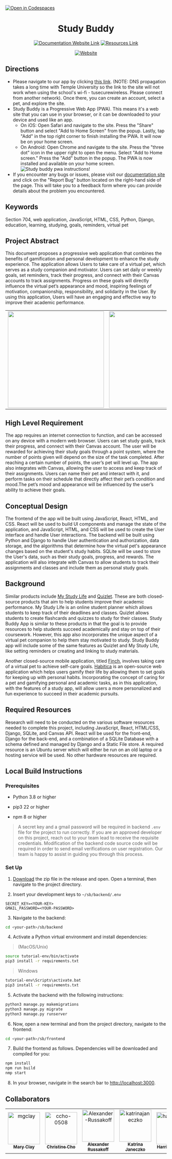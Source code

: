 [![Open in Codespaces](https://classroom.github.com/assets/launch-codespace-f4981d0f882b2a3f0472912d15f9806d57e124e0fc890972558857b51b24a6f9.svg)](https://classroom.github.com/open-in-codespaces?assignment_repo_id=9911786)
<div align="center">

# Study Buddy
[![Documentation Website Link](https://img.shields.io/badge/-Documentation%20Site-hotpink)](https://capstone-projects-2023-spring.github.io/project-virtual-pet/)
[![Resources Link](https://img.shields.io/badge/-Resources-9cf)](https://capstone-projects-2023-spring.github.io/project-virtual-pet/resources/Links)

[![Website](https://img.shields.io/website?style=plastic&url=https%3A%2F%2Fstudybuddy.life)](https://studybuddy.life/)


</div>

## Directions

* Please navigate to our app by clicking [this link](https://studybuddy.life/). (NOTE: DNS propagation takes a long time with Temple University so the link to the site will not work when using the school's wi-fi - tusecurewireless. Please connect from another network). Once there, you can create an account, select a pet, and explore the site. 
* Study Buddy is a Progressive Web App (PWA). This means it's a web site that you can use in your browser, or it can be downloaded to your device and used like an app. 
   * On iOS: Open Safari and navigate to the site. Press the "Share" button and select "Add to Home Screen" from the popup. Lastly, tap "Add" in the top right corner to finish installing the PWA. It will now be on your home screen.
   * On Android: Open Chrome and navigate to the site. Press the "three dot" icon in the upper right to open the menu. Select "Add to Home screen." Press the "Add" button in the popup. The PWA is now installed and available on your home screen.
![Study buddy pwa instructions!](https://user-images.githubusercontent.com/73796086/227796829-3a226862-e33f-45ff-bac6-83efcccd883a.png)
* If you encounter any bugs or issues, please visit our <a href="https://capstone-projects-2023-spring.github.io/project-virtual-pet/">documentation site</a> and click on the "Report Bug" button located on the right-hand side of the page. This will take you to a feedback form where you can provide details about the problem you encountered.

## Keywords

Section 704, web application, JavaScript, HTML, CSS, Python, Django, education, learning, studying, goals, reminders, virtual pet

## Project Abstract

This document proposes a progressive web application that combines the benefits of gamification and personal development to enhance the study experience. The application allows Users to take care of a virtual pet, which serves as a study companion and motivator. Users can set daily or weekly goals, set reminders, track their progress, and connect with their Canvas accounts to track assignments. Progress on these goals will directly influence the virtual pet’s appearance and mood, inspiring feelings of motivation, companionship, responsibility, and solidarity in the User. By using this application, Users will have an engaging and effective way to improve their academic performance.

<table align="center">
<tr>
    <td align="center">
            <img src="https://user-images.githubusercontent.com/73796086/221391195-a3de8590-2e59-4ff5-b24f-513248ee9ad4.jpg" height="300;"/>
    </td>
    <td align="center">
            <img src="https://user-images.githubusercontent.com/73796086/221391357-8ba86569-f62b-493c-9b7a-a04560773186.png" height="300;"/>
    </td>
</tr>
</table>

## High Level Requirement

The app requires an internet connection to function, and can be accessed on any device with a modern web browser. Users can set study goals, track their progress, and connect with their Canvas account. The user will be rewarded for achieving their study goals through a point system, where the number of points given will depend on the size of the task completed. After reaching a certain number of points, the user’s pet will level up. The app also integrates with Canvas, allowing the user to access and keep track of their assignments. Users can name their pet and interact with it, and perform tasks on their schedule that directly affect their pet’s condition and mood.The pet’s mood and appearance will be influenced by the user’s ability to achieve their goals.

## Conceptual Design

The frontend of the app will be built using JavaScript, React, HTML, and CSS. React will be used to build UI components and manage the state of the application, and JavaScript, HTML, and CSS will be used to create the User interface and handle User interactions. The backend will be built using Python and Django to handle User authentication and authorization, data storage, and the algorithms that determine how the virtual pet's appearance changes based on the student's study habits. SQLite will be used to store the User's data, such as their study goals, progress, and rewards. The application will also integrate with Canvas to allow students to track their assignments and classes and include them as personal study goals.

## Background

Similar products include [My Study Life](https://www.mystudylife.com/) and [Quizlet](https://quizlet.com/). These are both closed-source products that aim to help students improve their academic performance. My Study Life is an online student planner which allows students to keep track of their deadlines and classes. Quizlet allows students to create flashcards and quizzes to study for their classes. Study Buddy App is similar to these products in that the goal is to provide resources to help students succeed academically and stay on top of their coursework. However, this app also incorporates the unique aspect of a virtual pet companion to help them stay motivated to study. Study Buddy app will include some of the same features as Quizlet and My Study Life, like setting reminders or creating and linking to study materials. 

Another closed-source mobile application, titled [Finch](https://finchcare.com/), involves taking care of a virtual pet to achieve self-care goals. [Habitica](https://habitica.com/static/home) is an open-source web application which helps users gamify their life by allowing them to set goals for keeping up with personal habits. Incorporating the concept of caring for a pet and gamifying personal and academic tasks, as in this application, with the features of a study app, will allow users a more personalized and fun experience to succeed in their academic pursuits.

## Required Resources

Research will need to be conducted on the various software resources needed to complete this project, including JavaScript, React, HTML/CSS, Django, SQLite, and Canvas API. React will be used for the front-end, Django for the back-end, and a combination of a SQLite Database with a schema defined and managed by Django and a Static File store. A required resource is an Ubuntu server which will either be run on an old laptop or a hosting service will be used. No other hardware resources are required. 

## Local Build Instructions

### Prerequisites

* Python 3.8 or higher 

* pip3 22 or higher

* npm 8 or higher 

> A secret key and a gmail password will be required in backend `.env` file for the project to run correctly. If you are an approved developer on this project, reach out to your team lead to receive the requisite credentials. Modification of the backend code source code will be required in order to send email verifications on user registration. Our team is happy to assist in guiding you through this process.  

### Set Up

1. <a href="https://github.com/Capstone-Projects-2023-Spring/project-virtual-pet/releases">Download</a> the zip file in the release and open. Open a terminal, then navigate to the project directory. 

2. Insert your development keys to `~/sb/backend/.env`
```
SECRET_KEY=<YOUR-KEY>
GMAIL_PASSWORD=<YOUR-PASSWORD>
```
3. Navigate to the backend: 

```bash
cd <your-path>/sb/backend 
```

4. Activate a Python virtual environment and install dependencies:  
> (MacOS/Unix) 

```bash
source tutorial-env/bin/activate
pip3 install -r requirements.txt
```
> Windows

```bash
tutorial-env\Scripts\activate.bat
pip3 install -r requirements.txt
```

5. Activate the backend with the following instructions: 

```bash
python3 manage.py makemigrations
python3 manage.py migrate
python3 manage.py runserver
```

6. Now, open a new terminal and from the project directory, navigate to the frontend: 

```bash
cd <your-path>/sb/frontend
```
7. Build the frontend as follows. Dependencies will be downloaded and compiled for you:

```bash
npm install 
npm run build 
nmp start
```
8. In your browser, navigate in the search bar to <a href="http://localhost:3000">http://localhost:3000</a>.


## Collaborators

[//]: # ( readme: collaborators -start )
<table>
<tr>
    <td align="center">
        <a href="https://github.com/mgclay">
            <img src="https://avatars.githubusercontent.com/u/65423598?v=4" width="100;" alt="mgclay"/>
            <br />
            <sub><b>Mary Clay</b></sub>
        </a>
    </td>
    <td align="center">
        <a href="https://github.com/ccho-0508">
            <img src="https://avatars.githubusercontent.com/u/80363779?v=4" width="100;" alt="ccho-0508"/>
            <br />
            <sub><b>Christine Cho</b></sub>
        </a>
    </td>
    <td align="center">
        <a href="https://github.com/Alexander-Russakoff">
            <img src="https://avatars.githubusercontent.com/u/98143670?v=4" width="100;" alt="Alexander-Russakoff"/>
            <br />
            <sub><b>Alexander Russakoff</b></sub>
        </a>
    </td>
    <td align="center">
        <a href="https://github.com/katrinajaneczko">
            <img src="https://avatars.githubusercontent.com/u/73796086?v=4" width="100;" alt="katrinajaneczko"/>
            <br />
            <sub><b>Katrina Janeczko</b></sub>
        </a>
    </td>
    <td align="center">
        <a href="https://github.com/harrisonfedor">
            <img src="https://avatars.githubusercontent.com/u/43662352?v=4" width="100;" alt="harrisonfedor"/>
            <br />
            <sub><b>Harrison Fedor</b></sub>
        </a>
    </td>
    <td align="center">
        <a href="https://github.com/jay-newman">
            <img src="https://avatars.githubusercontent.com/u/97626791?v=4" width="100;" alt="jay-newman"/>
            <br />
            <sub><b>Jay Newman</b></sub>
        </a>
    </td>
    <td align="center">
        <a href="https://github.com/ApplebaumIan">
            <img src="https://avatars.githubusercontent.com/u/9451941?v=4" width="100;" alt="ApplebaumIan"/>
            <br />
            <sub><b>Ian Tyler Applebaum</b></sub>
        </a>
    </td>
</tr>
</table>

[//]: # ( readme: collaborators -end )
